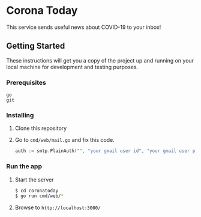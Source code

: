# Corona Today

This service sends useful news about COVID-19 to your inbox!

## Getting Started

These instructions will get you a copy of the project up and running on your local machine for development and testing purposes.

### Prerequisites

```
go
git
```

### Installing

1. Clone this repository

2. Go to ```cmd/web/mail.go``` and fix this code.
    ```go
   auth := smtp.PlainAuth("", "your gmail user id", "your gmail user password", "smtp.gmail.com")
    ```

### Run the app

1. Start the server
    ```bash
    $ cd coronatoday
    $ go run cmd/web/*
    ```

2. Browse to `http://localhost:3000/`
